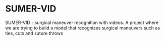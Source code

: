 # SUMER-VID
SUMER-VID - surgical maneuver recognition with videos. A project where we are trying to build a model that recognizes surgical maneuvers such as ties, cuts and suture throws
